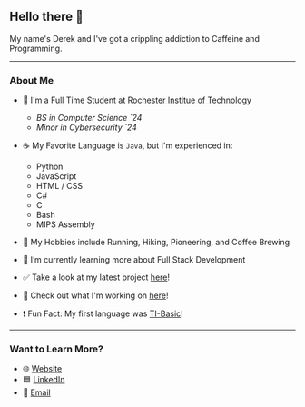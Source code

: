 ## Hello there 👋

My name's Derek and I've got a crippling addiction to Caffeine and Programming.

---
### About Me
- 🐯 I'm a Full Time Student at [Rochester Institue of Technology](https://www.rit.edu/)
  - _BS in Computer Science `24_
  - _Minor in Cybersecurity `24_
  
- ☕ My Favorite Language is `Java`, but I'm experienced in:
  - Python
  - JavaScript
  - HTML / CSS
  - C#
  - C
  - Bash
  - MIPS Assembly

- 🏃‍ My Hobbies include Running, Hiking, Pioneering, and Coffee Brewing
  
- 🌱 I’m currently learning more about Full Stack Development
  
- ✅ Take a look at my latest project [here](https://github.com/dlg1206/RIT-Schedule-Maker)!

- 🔭 Check out what I'm working on [here](https://derek-garcia.ddns.net/finances-web-app/)!

- ❗ Fun Fact: My first language was [TI-Basic](https://en.wikipedia.org/wiki/TI-BASIC)!
  
---
### Want to Learn More?
- 🌐 [Website](https://derek-garcia.ddns.net)
- 🟦 [LinkedIn](https://www.linkedin.com/in/derek-garcia/)
- 📧 [Email](mailto:dlg1206@rit.edu)
